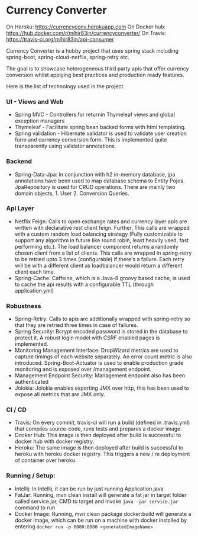 # Currency Converter

On Heroku: https://currencyconv.herokuapp.com 
On Docker hub: https://hub.docker.com/r/mihir83in/currencyconverter/ 
On Travis: https://travis-ci.org/mihir83in/api-consumer 

Currency Converter is a hobby project that uses spring stack including spring-boot, spring-cloud-netflix, spring-retry etc.

The goal is to showcase heterogeneous third party apis that offer currency conversion whilst applying best practices and
production ready features.

Here is the list of technology used in the project.

### UI - Views and Web
* Spring MVC -  Controllers for returnin Thymeleaf views and global exception managers
* Thymeleaf - Facilitate spring bean backed forms with html templating.
* Spring validation - Hibernate validator is used to validate user creation form and currency conversion form. This is
implemented quite transparently using validator annotations.

### Backend
* Spring-Data-Jpa: In conjunction with h2 in-memory database, jpa annotations have been used to map database schema to Entity
Pojos. JpaRepository is used for CRUD operations. There are mainly two domain objects, 1. User 2. Conversion Queries.

### Api Layer
* Netflix Feign: Calls to open exchange rates and currency layer apis are written with declarative rest client feign. Further,
This calls are wrapped with a custom random load balancing strategy (Fully customizable to support any algorithm in future like
round robin, least heavily used, fast performing etc.). The load balancer component returns a randomly chosen client from a
list of clients. This calls are wrapped in spring-retry to be retried upto 3 times (configurable) if there's a failure.
Each retry will be with a different client as loadbalancer would return a different client each time.
* Spring-Cache: Caffeine, which is a Java-8 groovy based cache, is used to cache the api results with a configurable TTL
(through application.yml)

### Robustness
* Spring-Retry: Calls to apis are additionally wrapped with spring-retry so that they are retried three times in case of failures.
* Spring Security: Bcrypt encoded password is stored in the database to protect it. A robust login model with CSRF enabled
pages is implemented.
* Monitoring Management Interface: DropWizard metrics are used to capture timings of each website separately. An error count
metric is also introduced. Spring-Boot-Actuator is used to enable production grade monitoring and is exposed over /management
endpoint.
* Management Endpoint Security: Management endpoint also has been authenticated
* Jolokia: Jolokia enables exporting JMX over http, this has been used to expose all metrics that are JMX only.

### CI / CD
* Travis: On every commit, travis-ci will run a build (defined in .travis.yml) that compiles source-code, runs tests and
prepares a docker image.
* Docker Hub: This image is then deployed after build is successful to docker hub with docker registry.
* Heroku: The same image is then deployed after build is successful to heroku with heroku docker registry. This triggers a new
/ re deployment of container over heroku.

### Running / Setup:
* Intellij: In Intellij, it can be run by just running Application.java
* FatJar: Running, mvn clean install will generate a fat jar in target folder called service.jar, CMD to target and
invoke `java -jar service.jar` command to run
* Docker Image: Running, mvn clean package docker:build will generate a docker image, which can be run on a machine with docker
 installed by entering `docker run -p 8080:8080 <generatedImageName>`
